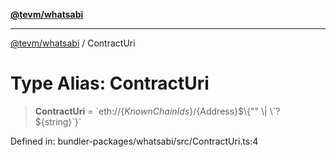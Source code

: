 [**@tevm/whatsabi**](../README.md)

***

[@tevm/whatsabi](../globals.md) / ContractUri

# Type Alias: ContractUri

> **ContractUri** = \`eth://$\{KnownChainIds\}/$\{Address\}$\{"" \| \`?$\{string\}\`\}\`

Defined in: bundler-packages/whatsabi/src/ContractUri.ts:4
